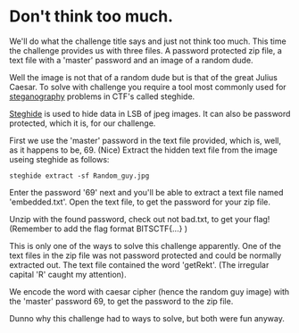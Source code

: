 #  Don't think too much. 

We'll do what the challenge title says and just not think too much. This time the challenge provides us with three files. A password protected zip file, a text file with a 'master' password and an image of a random dude.

Well the image is not that of a random dude but is that of the great Julius Caesar. To solve with challenge you require a tool most commonly used for [steganography](https://en.wikipedia.org/wiki/Steganography) problems in CTF's called steghide.

[Steghide](https://github.com/StefanoDeVuono/steghide) is used to hide data in LSB of jpeg images. It can also be password protected, which it is, for our challenge.

First we use the 'master' password in the text file provided, which is, well, as it happens to be, 69. (Nice) Extract the hidden text file from the image useing steghide as follows:

```
steghide extract -sf Random_guy.jpg
```

Enter the password '69' next and you'll be able to extract a text file named 'embedded.txt'. Open the text file, to get the password for your zip file.

Unzip with the found password, check out not bad.txt, to get your flag! (Remember to add the flag format BITSCTF{...} )

This is only one of the ways to solve this challenge apparently. One of the text files in the zip file was not password protected and could be normally extracted out. The text file contained the word 'getRekt'. (The irregular capital 'R' caught my attention). 

We encode the word with caesar cipher (hence the random guy image) with the 'master' password 69, to get the password to the zip file.

Dunno why this challenge had to ways to solve, but both were fun anyway.

